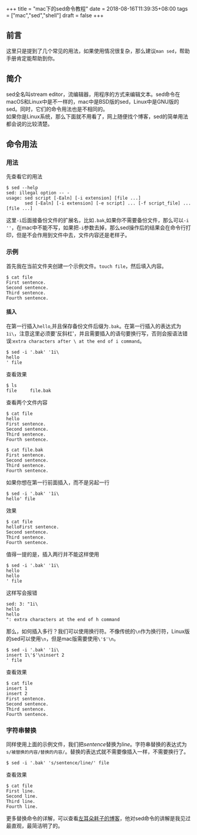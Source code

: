 +++
title = "mac下的sed命令教程"
date = 2018-08-16T11:39:35+08:00
tags = ["mac","sed","shell"]
draft = false
+++

## 前言
这里只是提到了几个常见的用法，如果使用情况很复杂，那么建议`man sed`，帮助手册肯定能帮助到你。
## 简介
sed全名叫stream editor，流编辑器，用程序的方式来编辑文本。sed命令在macOS和Linux中是不一样的，mac中是BSD版的sed，Linux中是GNU版的sed。同时，它们的命令用法也是不相同的。  
如果你是Linux系统，那么下面就不用看了，网上随便找个博客，sed的简单用法都会说的比较清楚。  
## 命令用法  
### 用法
先查看它的用法  

    $ sed --help             
    sed: illegal option -- -
    usage: sed script [-Ealn] [-i extension] [file ...]
           sed [-Ealn] [-i extension] [-e script] ... [-f script_file] ... [file ...]
这里`-i`后面接备份文件的扩展名，比如`.bak`,如果你不需要备份文件，那么可以`-i ''`，在mac中不能不写，如果把`-i`参数去掉，那么sed操作后的结果会在命令行打印，但是不会作用到文件中去，文件内容还是老样子。
### 示例
首先我在当前文件夹创建一个示例文件。`touch file`，然后填入内容。  

    $ cat file
    First sentence.
    Second sentence.
    Third sentence.
    Fourth sentence.
#### 插入  
在第一行插入`hello`,并且保存备份文件后缀为`.bak`。在第一行插入的表达式为`1i\`，注意这里必须要'反斜杠'，并且需要插入的语句要换行写，否则会报语法错误:`extra characters after \ at the end of i command`。  

    $ sed -i '.bak' '1i\
    hello
    ' file  
查看效果  

    $ ls
    file     file.bak
查看两个文件内容  

    $ cat file
    hello
    First sentence.
    Second sentence.
    Third sentence.
    Fourth sentence.  
    
    $ cat file.bak 
    First sentence.
    Second sentence.
    Third sentence.
    Fourth sentence.
如果你想在第一行前面插入，而不是另起一行  

    $ sed -i '.bak' '1i\
    hello' file
效果

    $ cat file
    helloFirst sentence.
    Second sentence.
    Third sentence.
    Fourth sentence.  
值得一提的是，插入两行并不能这样使用  

    $ sed -i '.bak' '1i\
    hello
    hello
    ' file
这样写会报错  

    sed: 3: "1i\
    hello
    hello
    ": extra characters at the end of h command
那么，如何插入多行？我们可以使用换行符。不像传统的`\n`作为换行符，Linux版的sed可以使用`\n`，但是mac版需要使用`\'$'\n`。  

    $ sed -i '.bak' '1i\
    insert 1\'$'\ninsert 2
    ' file
查看效果  

    $ cat file
    insert 1
    insert 2
    First sentence.
    Second sentence.
    Third sentence.
    Fourth sentence.
    
### 字符串替换
同样使用上面的示例文件，我们把*sentence*替换为*line*。字符串替换的表达式为`s/被替换的内容/替换的内容/`。替换的表达式就不需要像插入一样，不需要换行了。  

    $ sed -i '.bak' 's/sentence/line/' file  
查看效果  

    $ cat file
    First line.
    Second line.
    Third line.
    Fourth line.  
更多替换命令的详解，可以查看[左耳朵耗子的博客][]，他对sed命令的讲解是我见过最直观，最简洁明了的。  

[左耳朵耗子的博客]:https://coolshell.cn/articles/9104.html "左耳朵耗子的博客"
